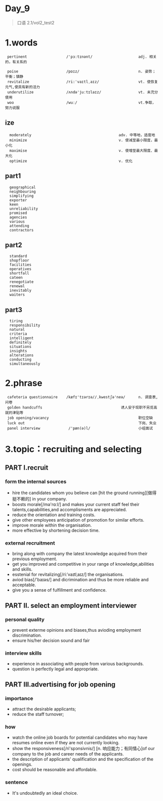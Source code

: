 # Day_9
> 口语 2.1/vol2_test2
# 1.words
     pertinent                  /'pɜːtɪnənt/                     adj. 相关的，有关系的
     
     poise                      /pɒɪz/                           n. 姿势；平衡；镇静
     revitalize                 /ri:ˈvaɪtlˌaɪz/                  vt. 使恢复元气,使具有新的活力
     underutilize               /ʌndə'juːtɪlaɪz/                 vt. 未充分使用
     woo                        /wuː/                            vt.争取，努力说服

## ize
      moderately                                        adv. 中等地，适度地
      minimize                                          v. 使减至最小限度，最小化
      maximise                                          v. 使增至最大限度、最大化
      optimize                                          v. 优化

## part1
      geographical
      neighbouring
      simplifying
      exporter
      keen
      unreliability
      promised
      agencies
      various
      attending
      contractors

## part2
      standard
      shopfloor
      facilities
      operatives
      shortfall
      cateen
      renegotiate
      renewal
      inevitably
      waiters

## part3
      tiring
      responsibility
      natural
      criteria
      intelligent
      definitely
      situations
      insights
      alterations
      conducting
      simultaneously

# 2.phrase
     cafeteria questionnaire    /kæfɪ'tɪərɪə//ˌkwestʃə'neə/      n. 调查表,问卷
     golden handcuffs                                    诱人安于现职不另觅高就的津贴等
     job opening/vacancy                                         职位空缺
     luck out                                                    下岗、失业
     panel interview             /'pæn(ə)l/                      小组面试

# 3.topic：recruiting and selecting
## PART I.recruit
### form the internal sources
- hire the candidates whom you believe can [hit the ground running][做得挺不赖的] in your company.
- boosts morale[/mə'rɑːl/] and makes your current staff feel their talents,capabilities,and accomplisments are appreciated.
- reduce the orientation and training costs.
- give other employees anticipation of promotion for similar efforts.
- improve morale within the organisation.
- more effective by shortening decision time.

### external recruitment
- bring along with company the latest knowledge acquired from their previous employment.
- get you improved and competitive in your range of knowledge,abilities and skills.
- esstenial for revitalizing[/ri:ˈvaɪtlˌaɪz/] the organisations.
- aviod bias[/'baɪəs/] and dicrimination and thus be more reliable and acceptable.
- give you a sense of fulfillment and confidence. 

## PART II. select an employment interviewer
### personal quality
- prevent exterme opinions and biases,thus avioding employment discrimination.
- ensure his/her decision sound and fair

### interview skills
- experience in associating with people from various backgrounds.
- question is perfectly legal and appropriate.

## PART III.advertising for job opening
### importance
- attract the desirable applicants;
- reduce the staff turnover;

### how
- watch the online job boards for potential candidates who may have resumes 
online even if they are not currently looking.
- show the responsiveness[/ri'spɔnsivnis/] [n. 响应能力；有同情心]of our company to the job and career needs of the applicants.
- the description of applicants' qualification and the specification of the openings.
- cost should be reasonable and affordable.

### sentence
- It's undoubtedly an ideal choice.











